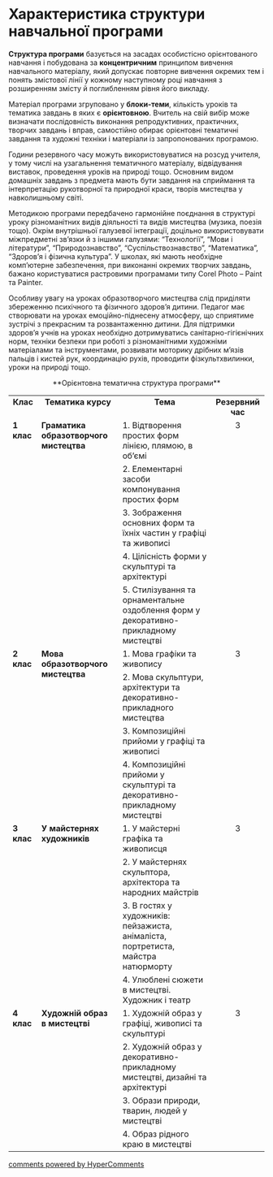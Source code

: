<div id="hypercomments_widget" class="js-hypercomments-widget invisible"></div>

Характеристика структури навчальної програми
=============================================

**Структура програми** базується на засадах особистісно орієнтованого навчання і побудована за **концентричним** принципом вивчення навчального матеріалу, який допускає повторне вивчення окремих тем і понять змістової лінії у кожному наступному році навчання з розширенням змісту й поглибленням рівня його викладу.

Матеріал програми згруповано у **блоки-теми**, кількість уроків та тематика завдань в яких є **орієнтовною**. Вчитель на свій вибір може визначати послідовність виконання репродуктивних, практичних, творчих завдань і вправ, самостійно обирає орієнтовні тематичні завдання та художні техніки і матеріали із запропонованих програмою.

Години резервного часу можуть використовуватися на розсуд учителя, у тому числі на узагальнення тематичного матеріалу, відвідування виставок, проведення уроків на природі тощо.
Основним видом домашніх завдань з предмета мають бути  завдання на сприймання та інтерпретацію рукотворної та природної краси, творів мистецтва у навколишньому світі.

Методикою програми передбачено гармонійне поєднання в структурі уроку різноманітних видів діяльності та видів мистецтва (музика, поезія тощо). Окрім внутрішньої галузевої інтеграції, доцільно використовувати міжпредметні зв’язки й з іншими галузями: “Технології”, “Мови і літератури”, “Природознавство”, “Суспільствознавство”, “Математика”, “Здоров’я і фізична культура”. У школах, які мають необхідне комп’ютерне забезпечення, при виконанні окремих творчих завдань, бажано користуватися растровими програмами типу Corel Photo – Paint та Painter.

Особливу увагу на уроках образотворчого мистецтва слід приділяти збереженню  психічного та фізичного  здоров’я дитини. Педагог має створювати на уроках емоційно-піднесену атмосферу, що сприятиме зустрічі з прекрасним та розвантаженню дитини. Для підтримки здоров’я  учнів на уроках необхідно дотримуватись санітарно-гігієнічних норм, техніки безпеки при роботі з різноманітними художніми матеріалами та інструментами, розвивати моторику дрібних м’язів пальців і кистей рук, координацію рухів, проводити фізкультхвилинки, уроки на природі тощо.

<p align="center">**Орієнтовна тематична структура програми**

<table>
<tbody>

<tr>
<td align="center" valign="top"><b>Клас</b></td>
<td align="center" valign="top"><b>Тематика курсу</b></td>
<td align="center" valign="top"><b>Тема</b></td>
<td align="center" valign="top"><b>Pезервний час</b></td>
</tr>

<tr>
<td valign="top" rowspan="5"><b>1 клас</b></td>
<td valign="top" rowspan="5"><b>Граматика образотворчого мистецтва</b></td>
<td valign="top">1.	Відтворення простих форм лінією, плямою,  в об’ємі</td>
<td align="center" valign="top" rowspan="5">3</td>
</tr>

<tr>
<td valign="top">2.	Елементарні засоби компонування простих форм</td>
</tr>

<tr>
<td valign="top">3.	Зображення основних форм та їхніх частин  у графіці  та живописі</td>
</tr>

<tr>
<td valign="top">4.	Цілісність форми у скульптурі та архітектурі</td>
</tr>

<tr>
<td valign="top">5.	Стилізування та орнаментальне оздоблення форм у декоративно-прикладному мистецтві</td>
</tr>


<tr>
<td valign="top" rowspan="4"><b>2 клас</b></td>
<td valign="top" rowspan="4"><b>Мова образотворчого мистецтва</b></td>
<td valign="top">1.	Мова графіки та живопису</td>
<td align="center" valign="top" rowspan="4">3</td>
</tr>

<tr>
<td valign="top">2.	Мова скульптури, архітектури та декоративно-прикладного мистецтва</td>
</tr>

<tr>
<td valign="top">3.	Композиційні прийоми у графіці та живописі</td>
</tr>

<tr>
<td valign="top">4.	Композиційні прийоми у скульптурі та декоративно-прикладному мистецтві</td>
</tr>


<tr>
<td valign="top" rowspan="4"><b>3 клас</b></td>
<td valign="top" rowspan="4"><b>У майстернях художників</b></td>
<td valign="top">1.	У майстерні  графіка та  живописця</td>
<td align="center" valign="top" rowspan="4">3</td>
</tr>

<tr>
<td valign="top">2.	У майстернях скульптора, архітектора та народних майстрів</td>
</tr>

<tr>
<td valign="top">3.	В гостях у художників: пейзажиста, анімаліста, портретиста, майстра натюрморту</td>
</tr>

<tr>
<td valign="top">4.	Улюблені сюжети в мистецтві. Художник і театр</td>
</tr>

<tr>
<td valign="top" rowspan="4"><b>4 клас</b></td>
<td valign="top" rowspan="4"><b>Художній образ в мистецтві</b></td>
<td valign="top">1.	Художній образ у графіці, живописі та скульптурі</td>
<td align="center" valign="top" rowspan="4">3</td>
</tr>

<tr>
<td valign="top">2.	Художній образ у декоративно-прикладному мистецтві, дизайні та архітектурі</td>
</tr>

<tr>
<td valign="top">3.	Образи  природи, тварин,  людей у мистецтві</td>
</tr>

<tr>
<td valign="top">4.	Образ рідного  краю в мистецтві</td>
</tr>
</tbody>
</table>


<div class="js-hypercomments-container">
    <a href="http://hypercomments.com" class="hc-link" title="comments widget">comments powered by HyperComments</a>
</div>